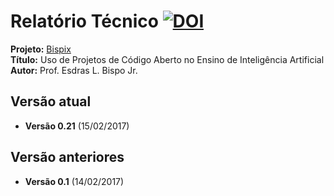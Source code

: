 Relatório Técnico [![DOI](https://zenodo.org/badge/81976239.svg)](https://zenodo.org/badge/latestdoi/81976239)
================

<b>Projeto:</b> [Bispix](https://github.com/FreeUFG/bispix)<br>
<b>Título:</b> Uso de Projetos de Código Aberto no Ensino de Inteligência Artificial <br>
<b>Autor:</b> Prof. Esdras L. Bispo Jr. <br>

## Versão atual

* <b>Versão 0.21</b> (15/02/2017)

## Versão anteriores

* <b>Versão 0.1</b> (14/02/2017)

